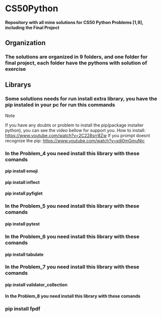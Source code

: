 # CS50Python
#### Repository with all mine solutions for CS50 Python Problems [1,9], including the Final Project
## Organization
### The solutions are organized in 9 folders, and one folder for final project, each folder have the pythons with solution of exercise
## Librarys
### Some solutions needs for run install extra library, you have the pip instaled in your pc for run this commands
>[!NOTE] 
> If you have any doubts or problem to install the pip(package installer python), you can see the video bellow for support you. How to install: https://www.youtube.com/watch?v=2C228srr8Zw If you prompt doesnt recognize the pip: https://www.youtube.com/watch?v=xdj0mGmuNjc
### In the Problem_4 you need install this library with these comands
#### pip install emoji
#### pip install inflect
#### pip install pyfiglet
### In the Problem_5 you need install this library with these comands
#### pip install pytest
### In the Problem_6 you need install this library with these comands
#### pip install tabulate
### In the Problem_7 you need install this library with these comands
#### pip install validator_collection
#### In the Problem_8 you need install this library with these comands
### pip install fpdf